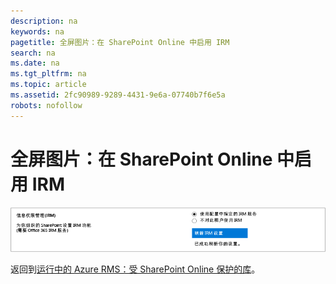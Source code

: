 ```yaml
---
description: na
keywords: na
pagetitle: 全屏图片：在 SharePoint Online 中启用 IRM
search: na
ms.date: na
ms.tgt_pltfrm: na
ms.topic: article
ms.assetid: 2fc90989-9289-4431-9e6a-07740b7f6e5a
robots: nofollow
---
```

# 全屏图片：在 SharePoint Online 中启用 IRM
![](../Image/AzRMS_StoryboardSPO_1.png)

返回到[运行中的 Azure RMS：受 SharePoint Online 保护的库](http://technet.microsoft.com/library/jj585026.aspx#BKMK_Example_SharePoint)。

